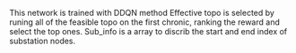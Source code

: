 This network is trained with DDQN method
Effective topo is selected by runing all of the feasible topo on the first chronic, ranking the reward and select the top ones.
Sub_info is a array to discrib the start and end index of substation nodes.
